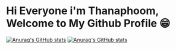 
# Hi Everyone i'm Thanaphoom, Welcome to My Github Profile 😁

<!-- Status -->
[![Anurag's GitHub stats](https://github-readme-stats.vercel.app/api?username=ophoomo&show_icons=true&theme=vue-dark)](https://github.com/anuraghazra/github-readme-stats)
[![Anurag's GitHub stats](https://github-readme-stats.vercel.app/api/top-langs/?username=ophoomo&langs_count=5&theme=vue-dark)](https://github.com/anuraghazra/github-readme-stats)
